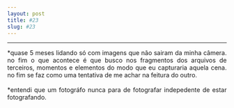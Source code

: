 ```yaml
---
layout: post
title: #23
slug: #23
---
```

---
<p class="description" style="text-align: justify;">
*quase 5 meses lidando só com imagens que não sairam da minha câmera. no fim o que acontece é que busco nos fragmentos dos arquivos de terceiros, momentos e elementos do modo que eu capturaria aquela cena. no fim se faz como uma tentativa de me achar na feitura do outro. 
<br>
<br>
*entendi que um fotográfo nunca para de fotografar indepedente de estar fotografando.
<br>
<br>
